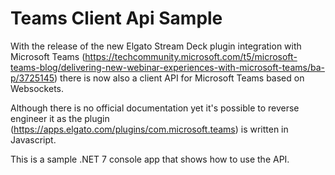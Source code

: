 # Teams Client Api Sample

With the release of the new Elgato Stream Deck plugin integration with Microsoft Teams (https://techcommunity.microsoft.com/t5/microsoft-teams-blog/delivering-new-webinar-experiences-with-microsoft-teams/ba-p/3725145) there is now also a client API for Microsoft Teams based on Websockets.

Although there is no official documentation yet it's possible to reverse engineer it as the plugin (https://apps.elgato.com/plugins/com.microsoft.teams) is written in Javascript. 

This is a sample .NET 7 console app that shows how to use the API.